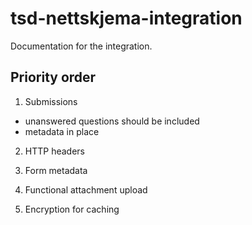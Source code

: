 
# tsd-nettskjema-integration

Documentation for the integration.

## Priority order

1. Submissions
* unanswered questions should be included
* metadata in place

2. HTTP headers

3. Form metadata

4. Functional attachment upload

5. Encryption for caching


